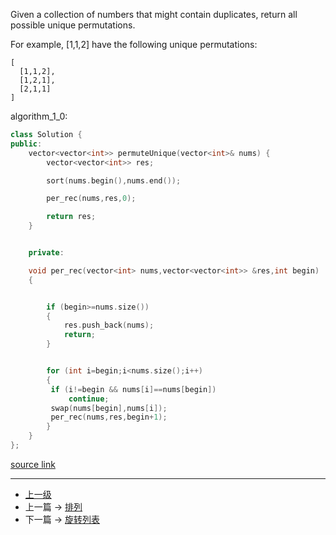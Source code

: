 <!-- 排列 2 -->

Given a collection of numbers that might contain duplicates, return all possible unique permutations.

For example,
[1,1,2] have the following unique permutations:

```
[
  [1,1,2],
  [1,2,1],
  [2,1,1]
]
```

algorithm_1_0:
```c++
class Solution {
public:
    vector<vector<int>> permuteUnique(vector<int>& nums) {
        vector<vector<int>> res;

        sort(nums.begin(),nums.end());

        per_rec(nums,res,0);

        return res;
    }


    private:

    void per_rec(vector<int> nums,vector<vector<int>> &res,int begin)
    {


        if (begin>=nums.size())
        {
            res.push_back(nums);
            return;
        }


        for (int i=begin;i<nums.size();i++)
        {
         if (i!=begin && nums[i]==nums[begin])
             continue;
         swap(nums[begin],nums[i]);
         per_rec(nums,res,begin+1);
        }
    }
};
```

[source link](https://leetcode.com/problems/permutations-ii/discuss/)


---
- [上一级](README.md)
- 上一篇 -> [排列](Permutations.md)
- 下一篇 -> [旋转列表](Rotate_List.md)
